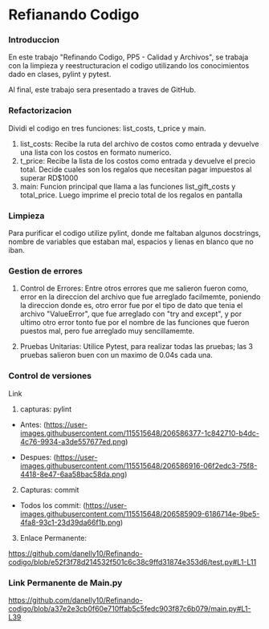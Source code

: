# Refianando Codigo

### Introduccion
En este trabajo "Refinando Codigo, PP5 - Calidad y Archivos", se trabaja con la limpieza y reestructuracion el codigo utilizando los conocimientos dado en clases, pylint y pytest.

Al final, este trabajo sera presentado a traves de GitHub.

### Refactorizacion 
Dividi el codigo en tres funciones: list_costs, t_price y main.

1. list_costs: Recibe la ruta del archivo de costos como entrada y devuelve una lista con los costos en formato numerico.
2. t_price: Recibe la lista de los costos como entrada y devuelve el precio total. Decide cuales son los regalos que necesitan pagar impuestos al superar RD$1000  
3. main: Funcion principal que llama a las funciones list_gift_costs y total_price. Luego imprime el precio total de los regalos en pantalla

### Limpieza 
Para purificar el codigo utilize pylint, donde me faltaban algunos docstrings, nombre de variables que estaban mal, espacios y lienas en blanco que no iban.

### Gestion de errores

1. Control de Errores:
Entre otros errores que me salieron fueron como, error en la direccion del archivo que fue arreglado facilmemte, poniendo la direccion donde es, otro error fue por el tipo de dato que tenia el archivo "ValueError", que fue arreglado con "try and except", y por ultimo otro error tonto fue por el nombre de las funciones que fueron puestos mal, pero fue arreglado muy sencillamemte.

2. Pruebas Unitarias:
Utilice Pytest, para realizar todas las pruebas; las 3 pruebas salieron buen con un maximo de 0.04s cada una.

### Control de versiones 
Link

1. capturas: pylint

- Antes: (https://user-images.githubusercontent.com/115515648/206586377-1c842710-b4dc-4c76-9934-a3de557677ed.png)

- Despues: (https://user-images.githubusercontent.com/115515648/206586916-06f2edc3-75f8-4418-8e47-6aa58bac58da.png)

2. Capturas: commit

- Todos los commit: (https://user-images.githubusercontent.com/115515648/206585909-6186714e-9be5-4fa8-93c1-23d39da66f1b.png)

3. Enlace Permanente:

https://github.com/danelly10/Refinando-codigo/blob/e52f3f78d214532f501c6c38c9ffd31874e353d6/test.py#L1-L11

### Link Permanente de Main.py

https://github.com/danelly10/Refinando-codigo/blob/a37e2e3cb0f60e710ffab5c5fedc903f87c6b079/main.py#L1-L39
